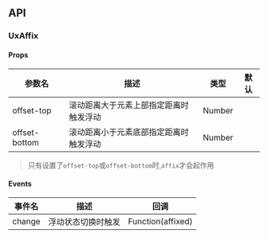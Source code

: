 ## API

### UxAffix

#### Props

| 参数名        | 描述                                   | 类型   | 默认 |
| ------------- | -------------------------------------- | ------ | ---- |
| offset-top    | 滚动距离大于元素上部指定距离时触发浮动 | Number |      |
| offset-bottom | 滚动距离小于元素底部指定距离时触发浮动 | Number |      |

> 只有设置了`offset-top`或`offset-bottom`时,`affix`才会起作用

#### Events

| 事件名 | 描述               | 回调              |
| ------ | ------------------ | ----------------- |
| change | 浮动状态切换时触发 | Function(affixed) |
